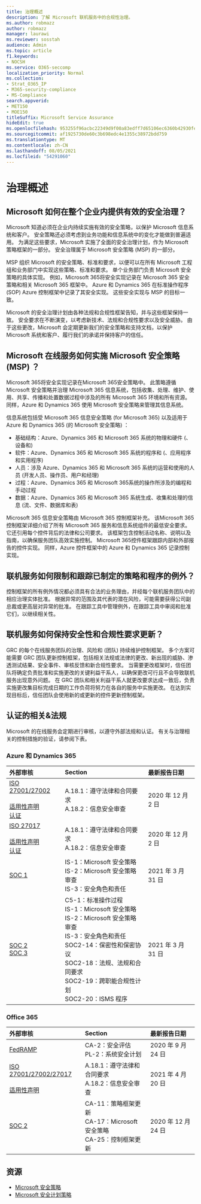 ```yaml
---
title: 治理概述
description: 了解 Microsoft 联机服务中的合规性治理。
ms.author: robmazz
author: robmazz
manager: laurawi
ms.reviewer: sosstah
audience: Admin
ms.topic: article
f1.keywords:
- NOCSH
ms.service: O365-seccomp
localization_priority: Normal
ms.collection:
- Strat_O365_IP
- M365-security-compliance
- MS-Compliance
search.appverid:
- MET150
- MOE150
titleSuffix: Microsoft Service Assurance
hideEdit: true
ms.openlocfilehash: 953255f96acbc22349d9f00a83edff7d65106ec6360b42930fe5985fcb4df3f5
ms.sourcegitcommit: af1925730de60c3b698edc4e1355c38972bdd759
ms.translationtype: MT
ms.contentlocale: zh-CN
ms.lasthandoff: 08/05/2021
ms.locfileid: "54291060"
---
```

# <a name="governance-overview"></a>治理概述

## <a name="how-does-microsoft-provide-effective-security-governance-across-the-enterprise"></a>Microsoft 如何在整个企业内提供有效的安全治理？

Microsoft 知道必须在企业内持续实施有效的安全策略，以保护 Microsoft 信息系统和客户。 安全策略还必须考虑到业务功能和信息系统中的变化才能做到普遍适用。 为满足这些要求，Microsoft 实施了全面的安全治理计划，作为 Microsoft 策略框架的一部分。 安全治理属于 Microsoft 安全策略 (MSP) 的一部分。

MSP 组织 Microsoft 的安全策略、标准和要求，以便可以在所有 Microsoft 工程组和业务部门中实现这些策略、标准和要求。 单个业务部门负责 Microsoft 安全策略的具体实现。 例如，Microsoft 365将安全实现记录在 Microsoft 365 安全策略和相关 Microsoft 365 框架中。 Azure 和 Dynamics 365 在标准操作程序 (SOP) Azure 控制框架中记录了其安全实现。 这些安全实现与 MSP 的目标一致。

Microsoft 的安全治理计划由各种法规和合规性框架告知，并与这些框架保持一致。 安全要求在不断演变，以考虑新技术、法规和合规性要求以及安全威胁。 由于这些更改，Microsoft 会定期更新我们的安全策略和支持文档，以保护 Microsoft 系统和客户、履行我们的承诺并保持客户的信任。

## <a name="how-do-microsoft-online-services-implement-the-microsoft-security-policy-msp"></a>Microsoft 在线服务如何实施 Microsoft 安全策略 (MSP) ？

Microsoft 365将安全实现记录在Microsoft 365安全策略中。 此策略遵循 Microsoft 安全策略并治理 Microsoft 365 信息系统，包括收集、处理、维护、使用、共享、传播和处置数据过程中涉及的所有 Microsoft 365 环境和所有资源。 同样，Azure 和 Dynamics 365 使用 Microsoft 安全策略来管理其信息系统。

信息系统包括受 Microsoft 365 信息安全策略 (for Microsoft 365) 以及适用于 Azure 和 Dynamics 365 (的 Microsoft 安全策略) ：

- 基础结构：Azure、Dynamics 365 和 Microsoft 365 系统的物理和硬件 (、设备和) 
- 软件：Azure、Dynamics 365 和 Microsoft 365 系统的程序和 (、应用程序和实用程序) 
- 人员：涉及 Azure、Dynamics 365 和 Microsoft 365 系统的运营和使用的人员 (开发人员、操作员、用户和经理) 
- 过程：Azure、Dynamics 365 和 Microsoft 365系统的操作所涉及的编程和手动过程
- 数据：Azure、Dynamics 365 和 Microsoft 365 系统生成、收集和处理的信息 (流、文件、数据库和表) 

Microsoft 365 信息安全策略由 Microsoft 365 控制框架补充。 该Microsoft 365控制框架详细介绍了所有 Microsoft 365 服务和信息系统组件的最低安全要求。 它还引用每个控件背后的法律和公司要求。 该框架包含控制活动名称、说明以及指南，以确保服务团队高效实施控制。 Microsoft 365控件框架跟踪内部和外部报告的控件实现。 同样，Azure 控件框架中的 Azure 和 Dynamics 365 记录控制实现。

## <a name="how-do-online-services-limit-and-track-exceptions-to-established-policies-and-procedures"></a>联机服务如何限制和跟踪已制定的策略和程序的例外？

控制框架的所有例外情况都必须具有合法的业务理由，并经每个联机服务团队中的相应治理实体批准。 根据异常的范围及其代表的潜在风险，可能需要获得公司副总裁或更高层对异常的批准。 在跟踪工具中管理例外，在跟踪工具中审阅和批准它们，以继续相关性。

## <a name="how-do-online-services-keep-security-and-compliance-requirements-updated"></a>联机服务如何保持安全性和合规性要求更新？

GRC 的每个在线服务团队的治理、风险和 (团队) 持续维护控制框架。 多个方案可能需要 GRC 团队更新控制框架，包括相关法规或法律的更改、新出现的威胁、渗透测试结果、安全事件、审核反馈和新合规性要求。 当需要更改框架时，信任团队将确定负责批准和实施更改的关键利益干系人，以确保更改可行且不会导致联机服务出现意外问题。 在 GRC 团队和相关利益干系人就更改要求达成一致后，负责实施更改集目标完成日期的工作负荷将努力在各自的服务中实施更改。 在达到实现目标后，信任团队会使用新的或更新的控件更新控制框架。

## <a name="related-external-regulations--certifications"></a>认证的相关&法规

Microsoft 的在线服务会定期进行审核，以遵守外部法规和认证。 有关与治理相关的控制措施的验证，请参阅下表。

### <a name="azure-and-dynamics-365"></a>Azure 和 Dynamics 365

| **外部审核** | **Section** | **最新报告日期** |
|:--------------------|:------------|:-----------------------|
| [ISO 27001/27002](https://servicetrust.microsoft.com/ViewPage/MSComplianceGuideV3?command=Download&downloadType=Document&downloadId=e9116047-f327-430c-a83f-166b7e561ad6&tab=7027ead0-3d6b-11e9-b9e1-290b1eb4cdeb&docTab=7027ead0-3d6b-11e9-b9e1-290b1eb4cdeb_ISO_Reports) <br><br> [适用性声明](https://servicetrust.microsoft.com/ViewPage/MSComplianceGuideV3?command=Download&downloadType=Document&downloadId=00af6c3e-7f3e-4e0d-8b0e-79f45ef2cef1&tab=7027ead0-3d6b-11e9-b9e1-290b1eb4cdeb&docTab=7027ead0-3d6b-11e9-b9e1-290b1eb4cdeb_ISO_Reports) <br> [认证](https://servicetrust.microsoft.com/ViewPage/MSComplianceGuideV3?command=Download&downloadType=Document&downloadId=d7af5304-3a31-40e6-9abb-e26352305d41&tab=7027ead0-3d6b-11e9-b9e1-290b1eb4cdeb&docTab=7027ead0-3d6b-11e9-b9e1-290b1eb4cdeb_ISO_Reports) | A.18.1：遵守法律和合同要求 <br> A.18.2：信息安全审查 | 2020 年 12 月 2 日 |
| [ISO 27017](https://servicetrust.microsoft.com/ViewPage/MSComplianceGuideV3?command=Download&downloadType=Document&downloadId=e9116047-f327-430c-a83f-166b7e561ad6&tab=7027ead0-3d6b-11e9-b9e1-290b1eb4cdeb&docTab=7027ead0-3d6b-11e9-b9e1-290b1eb4cdeb_ISO_Reports) <br><br> [适用性声明](https://servicetrust.microsoft.com/ViewPage/MSComplianceGuideV3?command=Download&downloadType=Document&downloadId=a3bca0ac-867d-4204-b66b-13665f5f1e8d&tab=7027ead0-3d6b-11e9-b9e1-290b1eb4cdeb&docTab=7027ead0-3d6b-11e9-b9e1-290b1eb4cdeb_ISO_Reports) <br> [认证](https://servicetrust.microsoft.com/ViewPage/MSComplianceGuideV3?command=Download&downloadType=Document&downloadId=25718a8a-f34d-41e1-a95a-c49246508787&tab=7027ead0-3d6b-11e9-b9e1-290b1eb4cdeb&docTab=7027ead0-3d6b-11e9-b9e1-290b1eb4cdeb_ISO_Reports) | A.18.1：遵守法律和合同要求 <br> A.18.2：信息安全审查 | 2020 年 12 月 2 日 |
| [SOC 1](https://nam06.safelinks.protection.outlook.com/?url=https%3A%2F%2Fservicetrust.microsoft.com%2FViewPage%2FMSComplianceGuideV3%3Fcommand%3DDownload%26downloadType%3DDocument%26downloadId%3D66043614-5628-4e26-83be-057eb3bb026c%26tab%3D7027ead0-3d6b-11e9-b9e1-290b1eb4cdeb%26docTab%3D7027ead0-3d6b-11e9-b9e1-290b1eb4cdeb_SOC_%252F_SSAE_16_Reports&data=04%7C01%7Csostah%40microsoft.com%7Cb9591cf4bd214d42c4f408d93cd83520%7C72f988bf86f141af91ab2d7cd011db47%7C1%7C0%7C637607721602686385%7CUnknown%7CTWFpbGZsb3d8eyJWIjoiMC4wLjAwMDAiLCJQIjoiV2luMzIiLCJBTiI6Ik1haWwiLCJXVCI6Mn0%3D%7C1000&sdata=B2xjy%2Bx70e8vI%2FKC2BCa4AyJt0OSMzAGuhwllHF4NGM%3D&reserved=0) | IS-1：Microsoft 安全策略 <br> IS-2：Microsoft 安全策略审查 <br> IS-3：安全角色和责任 | 2021 年 3 月 31 日 |
| [SOC 2](https://servicetrust.microsoft.com/ViewPage/MSComplianceGuideV3?command=Download&downloadType=Document&downloadId=234a0f57-83c1-4afc-a586-a0e7a59592f7&tab=7027ead0-3d6b-11e9-b9e1-290b1eb4cdeb&docTab=7027ead0-3d6b-11e9-b9e1-290b1eb4cdeb_SOC_%2F_SSAE_16_Reports) <br> [SOC 3](https://servicetrust.microsoft.com/ViewPage/MSComplianceGuideV3?command=Download&downloadType=Document&downloadId=75c8cbf6-e456-473c-a05e-34fea888ec2a&tab=7027ead0-3d6b-11e9-b9e1-290b1eb4cdeb&docTab=7027ead0-3d6b-11e9-b9e1-290b1eb4cdeb_SOC_%2F_SSAE_16_Reports) | C5-1：标准操作过程 <br> IS-1：Microsoft 安全策略 <br> IS-2：Microsoft 安全策略审查 <br> IS-3：安全角色和责任 <br> SOC2-14：保密性和保密协议 <br> SOC2-18：法规、法规和合同要求 <br> SOC2-19：跨职能合规性计划 <br> SOC2-20：ISMS 程序 | 2021 年 3 月 31 日 |

### <a name="office-365"></a>Office 365

| **外部审核** | **Section** | **最新报告日期** |
|:--------------------|:------------|:-----------------------|
| [FedRAMP](https://compliance.microsoft.com/compliancemanager) | CA-2：安全评估 <br> PL-2：系统安全计划 | 2020 年 9 月 24 日 |
| [ISO 27001/27002/27017](https://servicetrust.microsoft.com/ViewPage/MSComplianceGuideV3?command=Download&downloadType=Document&downloadId=8d625374-4f2d-49f8-9d37-a4281ba98222&tab=7027ead0-3d6b-11e9-b9e1-290b1eb4cdeb&docTab=7027ead0-3d6b-11e9-b9e1-290b1eb4cdeb_ISO_Reports) <br><br> [适用性声明](https://servicetrust.microsoft.com/ViewPage/MSComplianceGuideV3?command=Download&downloadType=Document&downloadId=c0df4ce8-c77e-4183-84eb-c8688470d8b1&tab=7027ead0-3d6b-11e9-b9e1-290b1eb4cdeb&docTab=7027ead0-3d6b-11e9-b9e1-290b1eb4cdeb_ISO_Reports) | A.18.1：遵守法律和合同要求 <br> A.18.2：信息安全审查 | 2021 年 4 月 20 日 |
| [SOC 2](https://servicetrust.microsoft.com/ViewPage/MSComplianceGuideV3?command=Download&downloadType=Document&downloadId=a73c1738-7892-42b7-acd3-87b6371c53f6&tab=7027ead0-3d6b-11e9-b9e1-290b1eb4cdeb&docTab=7027ead0-3d6b-11e9-b9e1-290b1eb4cdeb_SOC_%2F_SSAE_16_Reports) | CA-11：策略框架更新 <br> CA-17：Microsoft 安全策略 <br> CA-25：控制框架更新 | 2020 年 12 月 24 日 |

## <a name="resources"></a>资源

- [Microsoft 安全策略](https://servicetrust.microsoft.com/ViewPage/TrustDocumentsV3?command=Download&downloadType=Document&downloadId=bc35aefb-ec41-4a0e-bfc7-10aa5169ca88&tab=7f51cb60-3d6c-11e9-b2af-7bb9f5d2d913&docTab=7f51cb60-3d6c-11e9-b2af-7bb9f5d2d913_FAQ_and_White_Papers)
- [Microsoft 安全计划策略](https://servicetrust.microsoft.com/ViewPage/TrustDocumentsV3?command=Download&downloadType=Document&downloadId=4b010ac5-2861-4d20-b8ff-db77875b43a9&tab=7f51cb60-3d6c-11e9-b2af-7bb9f5d2d913&docTab=7f51cb60-3d6c-11e9-b2af-7bb9f5d2d913_FAQ_and_White_Papers)